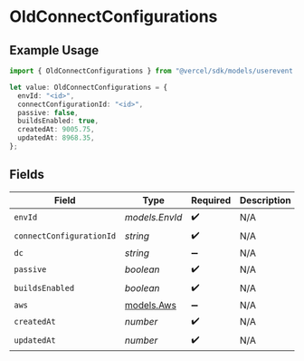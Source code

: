 # OldConnectConfigurations

## Example Usage

```typescript
import { OldConnectConfigurations } from "@vercel/sdk/models/userevent.js";

let value: OldConnectConfigurations = {
  envId: "<id>",
  connectConfigurationId: "<id>",
  passive: false,
  buildsEnabled: true,
  createdAt: 9005.75,
  updatedAt: 8968.35,
};
```

## Fields

| Field                          | Type                           | Required                       | Description                    |
| ------------------------------ | ------------------------------ | ------------------------------ | ------------------------------ |
| `envId`                        | *models.EnvId*                 | :heavy_check_mark:             | N/A                            |
| `connectConfigurationId`       | *string*                       | :heavy_check_mark:             | N/A                            |
| `dc`                           | *string*                       | :heavy_minus_sign:             | N/A                            |
| `passive`                      | *boolean*                      | :heavy_check_mark:             | N/A                            |
| `buildsEnabled`                | *boolean*                      | :heavy_check_mark:             | N/A                            |
| `aws`                          | [models.Aws](../models/aws.md) | :heavy_minus_sign:             | N/A                            |
| `createdAt`                    | *number*                       | :heavy_check_mark:             | N/A                            |
| `updatedAt`                    | *number*                       | :heavy_check_mark:             | N/A                            |